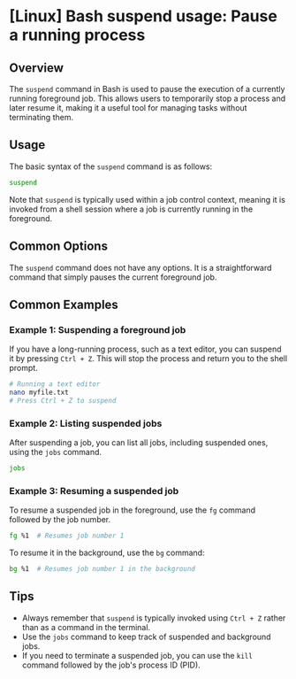 # [Linux] Bash suspend usage: Pause a running process

## Overview
The `suspend` command in Bash is used to pause the execution of a currently running foreground job. This allows users to temporarily stop a process and later resume it, making it a useful tool for managing tasks without terminating them.

## Usage
The basic syntax of the `suspend` command is as follows:

```bash
suspend
```

Note that `suspend` is typically used within a job control context, meaning it is invoked from a shell session where a job is currently running in the foreground.

## Common Options
The `suspend` command does not have any options. It is a straightforward command that simply pauses the current foreground job.

## Common Examples

### Example 1: Suspending a foreground job
If you have a long-running process, such as a text editor, you can suspend it by pressing `Ctrl + Z`. This will stop the process and return you to the shell prompt.

```bash
# Running a text editor
nano myfile.txt
# Press Ctrl + Z to suspend
```

### Example 2: Listing suspended jobs
After suspending a job, you can list all jobs, including suspended ones, using the `jobs` command.

```bash
jobs
```

### Example 3: Resuming a suspended job
To resume a suspended job in the foreground, use the `fg` command followed by the job number.

```bash
fg %1  # Resumes job number 1
```

To resume it in the background, use the `bg` command:

```bash
bg %1  # Resumes job number 1 in the background
```

## Tips
- Always remember that `suspend` is typically invoked using `Ctrl + Z` rather than as a command in the terminal.
- Use the `jobs` command to keep track of suspended and background jobs.
- If you need to terminate a suspended job, you can use the `kill` command followed by the job's process ID (PID).